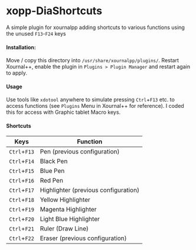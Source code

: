 # xopp-DiaShortcuts
A simple plugin for xournalpp adding shortcuts to various functions using the unused `F13`-`F24` keys
#### Installation:
Move / copy this directory into `/usr/share/xournalpp/plugins/`. Restart Xournal++, enable the plugin in `Plugins > Plugin Manager` and restart again to apply.
#### Usage
Use tools like `xdotool` anywhere to simulate pressing `Ctrl`+`F13` etc. to access functions (see `Plugins` Menu in Xournal++ for reference). I coded this for access with Graphic tablet Macro keys.
#### Shortcuts
|Keys|Function|
|-|-|
|`Ctrl`+`F13`|Pen (previous configuration)|
|`Ctrl`+`F14`|Black Pen|
|`Ctrl`+`F15`|Blue Pen|
|`Ctrl`+`F16`|Red Pen|
|`Ctrl`+`F17`|Highlighter (previous configuration)|
|`Ctrl`+`F18`|Yellow Highlighter|
|`Ctrl`+`F19`|Magenta Highlighter|
|`Ctrl`+`F20`|Light Blue Highlighter|
|`Ctrl`+`F21`|Ruler (Draw Line)|
|`Ctrl`+`F22`|Eraser (previous configuration)|
